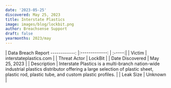 ```yaml
---
date: '2023-05-25'
discovered: May 25, 2023
title: Interstate Plastics
image: images/blog/lockbit.png
author: Breachsense Support
draft: false
yearmonths: 2023/may
---
```



| Data Breach Report
------------:     |:-------------:    | :-----:|
| Victim      | interstateplastics.com      | 
| Threat Actor      | LockBit      | 
| Date Discovered      | May 25, 2023      | 
| Description      | Interstate Plastics is a multi-branch nation-wide industrial plastics distributor offering a large selection of plastic sheet, plastic rod, plastic tube, and custom plastic profiles.      | 
| Leak Size      | Unknown      | 

